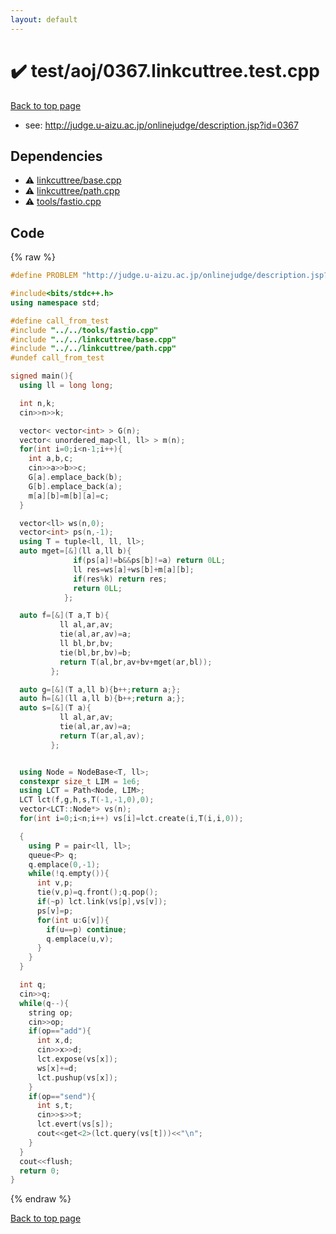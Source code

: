 ```yaml
---
layout: default
---
```


<!-- mathjax config similar to math.stackexchange -->
<script type="text/javascript" async
  src="https://cdnjs.cloudflare.com/ajax/libs/mathjax/2.7.5/MathJax.js?config=TeX-MML-AM_CHTML">
</script>
<script type="text/x-mathjax-config">
  MathJax.Hub.Config({
    TeX: { equationNumbers: { autoNumber: "AMS" }},
    tex2jax: {
      inlineMath: [ ['$','$'] ],
      processEscapes: true
    },
    "HTML-CSS": { matchFontHeight: false },
    displayAlign: "left",
    displayIndent: "2em"
  });
</script>

<script type="text/javascript" src="https://cdnjs.cloudflare.com/ajax/libs/jquery/3.4.1/jquery.min.js"></script>
<script src="https://cdn.jsdelivr.net/npm/jquery-balloon-js@1.1.2/jquery.balloon.min.js" integrity="sha256-ZEYs9VrgAeNuPvs15E39OsyOJaIkXEEt10fzxJ20+2I=" crossorigin="anonymous"></script>
<script type="text/javascript" src="../../../assets/js/copy-button.js"></script>
<link rel="stylesheet" href="../../../assets/css/copy-button.css" />


# :heavy_check_mark: test/aoj/0367.linkcuttree.test.cpp


<a href="../../../index.html">Back to top page</a>

* see: <a href="http://judge.u-aizu.ac.jp/onlinejudge/description.jsp?id=0367">http://judge.u-aizu.ac.jp/onlinejudge/description.jsp?id=0367</a>


## Dependencies
* :warning: <a href="../../../library/linkcuttree/base.cpp.html">linkcuttree/base.cpp</a>
* :warning: <a href="../../../library/linkcuttree/path.cpp.html">linkcuttree/path.cpp</a>
* :warning: <a href="../../../library/tools/fastio.cpp.html">tools/fastio.cpp</a>


## Code
{% raw %}
```cpp
#define PROBLEM "http://judge.u-aizu.ac.jp/onlinejudge/description.jsp?id=0367"

#include<bits/stdc++.h>
using namespace std;

#define call_from_test
#include "../../tools/fastio.cpp"
#include "../../linkcuttree/base.cpp"
#include "../../linkcuttree/path.cpp"
#undef call_from_test

signed main(){
  using ll = long long;

  int n,k;
  cin>>n>>k;

  vector< vector<int> > G(n);
  vector< unordered_map<ll, ll> > m(n);
  for(int i=0;i<n-1;i++){
    int a,b,c;
    cin>>a>>b>>c;
    G[a].emplace_back(b);
    G[b].emplace_back(a);
    m[a][b]=m[b][a]=c;
  }

  vector<ll> ws(n,0);
  vector<int> ps(n,-1);
  using T = tuple<ll, ll, ll>;
  auto mget=[&](ll a,ll b){
              if(ps[a]!=b&&ps[b]!=a) return 0LL;
              ll res=ws[a]+ws[b]+m[a][b];
              if(res%k) return res;
              return 0LL;
            };

  auto f=[&](T a,T b){
           ll al,ar,av;
           tie(al,ar,av)=a;
           ll bl,br,bv;
           tie(bl,br,bv)=b;
           return T(al,br,av+bv+mget(ar,bl));
         };

  auto g=[&](T a,ll b){b++;return a;};
  auto h=[&](ll a,ll b){b++;return a;};
  auto s=[&](T a){
           ll al,ar,av;
           tie(al,ar,av)=a;
           return T(ar,al,av);
         };


  using Node = NodeBase<T, ll>;
  constexpr size_t LIM = 1e6;
  using LCT = Path<Node, LIM>;
  LCT lct(f,g,h,s,T(-1,-1,0),0);
  vector<LCT::Node*> vs(n);
  for(int i=0;i<n;i++) vs[i]=lct.create(i,T(i,i,0));

  {
    using P = pair<ll, ll>;
    queue<P> q;
    q.emplace(0,-1);
    while(!q.empty()){
      int v,p;
      tie(v,p)=q.front();q.pop();
      if(~p) lct.link(vs[p],vs[v]);
      ps[v]=p;
      for(int u:G[v]){
        if(u==p) continue;
        q.emplace(u,v);
      }
    }
  }

  int q;
  cin>>q;
  while(q--){
    string op;
    cin>>op;
    if(op=="add"){
      int x,d;
      cin>>x>>d;
      lct.expose(vs[x]);
      ws[x]+=d;
      lct.pushup(vs[x]);
    }
    if(op=="send"){
      int s,t;
      cin>>s>>t;
      lct.evert(vs[s]);
      cout<<get<2>(lct.query(vs[t]))<<"\n";
    }
  }
  cout<<flush;
  return 0;
}

```
{% endraw %}

<a href="../../../index.html">Back to top page</a>

